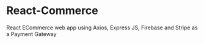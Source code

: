 # React-Commerce

React ECommerce web app using Axios, Express JS, Firebase and Stripe as a Payment Gateway
